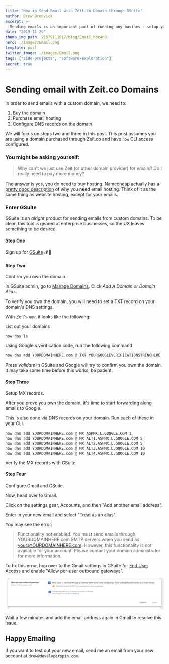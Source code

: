 ```yaml
---
title: "How to Send Email with Zeit.co Domain through GSuite"
author: Drew Bredvick
excerpt: >-
  Sending emails is an important part of running any busines - setup your Zeit domain with GSuite (in Gmail).
date: "2019-11-20"
thumb_img_path: v1579111017/blog/Email_hbc4n0
hero: ./images/Email.png
template: post
twitter_image: ./images/Email.png
tags: ["side-projects", "software-exploration"]
secret: true
---
```


# Sending email with Zeit.co Domains

In order to send emails with a custom domain, we need to:

1. Buy the domain
2. Purchase email hosting
3. Configure DNS records on the domain

We will focus on steps two and three in this post. This post assumes you are using a domain purchased through Zeit.co and have `now` CLI access configured.

### You might be asking yourself:

> Why can't we just use Zeit (or other domain provider) for emails? Do I really need to pay more money?

The answer is yes, you do need to buy hosting. Namecheap actually has a [pretty good description](https://www.namecheap.com/hosting/what-is-email-hosting/) of why you need email hosting. Think of it as the same thing as website hosting, except for your emails.

### Enter GSuite

GSuite is an _alright_ product for sending emails from custom domains. To be clear, this tool is geared at enterprise businesses, so the UX leaves something to be desired.

#### Step One

Sign up for [GSuite](https://gsuite.google.com/) 💰💸

#### Step Two

Confirm you own the domain.

In GSuite admin, go to [Manage Domains](https://admin.google.com/AdminHome?hl=en#Domains:). Click _Add A Domain or Domain Alias_.

To verify you own the domain, you will need to set a TXT record on your domain's DNS settings.

With Zeit's `now`, it looks like the following:

List out your domains

```
now dns ls

```

Using Google's verification code, run the following command

```
now dns add YOURDOMAINHERE.com @ TXT YOURGOOGLEVERIFICATIONSTRINGHERE
```

Press _Validate_ in GSuite and Google will try to confirm you own the domain. It may take some time before this works, be patient.

#### Step Three

Setup MX records.

After you prove you own the domain, it's time to start forwarding along emails to Google.

This is also done via DNS records on your domain. Run each of these in your CLI.

```
now dns add YOURDOMAINHERE.com @ MX ASPMX.L.GOOGLE.COM 1
now dns add YOURDOMAINHERE.com @ MX ALT1.ASPMX.L.GOOGLE.COM 5
now dns add YOURDOMAINHERE.com @ MX ALT2.ASPMX.L.GOOGLE.COM 5
now dns add YOURDOMAINHERE.com @ MX ALT3.ASPMX.L.GOOGLE.COM 10
now dns add YOURDOMAINHERE.com @ MX ALT4.ASPMX.L.GOOGLE.COM 10
```

Verify the MX records with GSuite.

#### Step Four

Configure Gmail and GSuite.

Now, head over to Gmail.

Click on the settings gear, Accounts, and then "Add another email address".

Enter in your new email and select "Treat as an alias".

You may see the error:

> Functionality not enabled.
> You must send emails through YOURDOMAINHERE.com SMTP servers when you send as you@YOURDOMAINHERE.com. However, this functionality is not available for your account. Please contact your domain administrator for more information.

To fix this error, hop over to the Gmail settings in GSuite for [End User Access](https://admin.google.com/ac/apps/gmail/enduseraccess?hl=en) and enable "Allow per-user outbound gateways".

![gmail setting in GSuite](./images/Functionality-not-enabled.png)

Wait a few minutes and add the email address again in Gmail to resolve this issue.

## Happy Emailing

If you want to test out your new email, send me an email from your new account at `drew@developerspin.com`.
